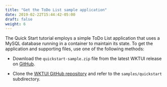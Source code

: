 ```yaml
---
title: "Get the ToDo List sample application"
date: 2019-02-22T15:44:42-05:00
draft: false
weight: 6
---
```

The Quick Start tutorial employs a simple ToDo List application that uses a MySQL database running in a container to maintain its state.
To get the application and supporting files, use one of the following methods:

- Download the `quickstart-sample.zip` file from the latest WKTUI release on [GitHub](https://github.com/oracle/weblogic-toolkit-ui/releases/latest/downloads/quickstart-samples.zip).

- Clone the [WKTUI GitHub repository](https://github.com/oracle/weblogic-toolkit-ui) and refer to the `samples/quickstart` subdirectory.
